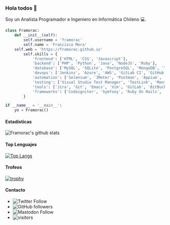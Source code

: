 ### Hola todos 👋

Soy un Analista Programador e Ingeniero en Informática Chileno 💻.

```python
class Framorac:
    def __init__(self):
        self.username = 'framorac'
        self.name = 'Francisco Mora'
	self.web = 'https://framorac.github.io'
        self.skills = {
            'frontend': ['HTML', 'CSS', 'Javascript'],
            'backend': ['PHP', 'Python', 'Java', 'NodeJS', 'Ruby'],
            'database': ['MySQL', 'SQLite', 'PostgreSQL', 'MongoDB', 'Transact-SQL', 'Oracle'],
            'devops': ['Jenkins', 'Azure', 'AWS', 'GitLab CI', 'GitHub Actions'],
            'automation': ['Selenium', 'JMeter', 'Postman', 'Appium', 'TestNG', 'Nunit', 'SOAPUI'],
            'testing': ['Visual Studio Test Manager', 'TestLink', 'Mantis'],
            'tools': ['Jira', 'Git', 'Emacs', 'Vim', 'GitLab', 'BitBucket', 'NPM', 'Composer'],
            'frameworks': ['Codeigniter', 'Symfony', 'Ruby On Rails', 'Flask', 'Django', 'Spring Boot']
        }

if __name__ = '__main__':
    yo = Framorac()
```

#### Estadísticas
![Framorac's github stats](https://github-readme-stats.vercel.app/api?username=framorac&show_icons=true&theme=radical)

#### Top Lenguajes
[![Top Langs](https://github-readme-stats.vercel.app/api/top-langs/?username=framorac&layout=compact)](https://github.com/anuraghazra/github-readme-stats)

#### Trofeos

[![trophy](https://github-profile-trophy.vercel.app/?username=framorac&theme=gruvbox)](https://github.com/ryo-ma/github-profile-trophy)

#### Contacto

* ![Twitter Follow](https://img.shields.io/twitter/follow/framorac?style=social)
* ![GitHub followers](https://img.shields.io/github/followers/framorac?style=social)
* ![Mastodon Follow](https://img.shields.io/mastodon/follow/18644?domain=https%3A%2F%2Fmastodon.la&style=social)
* ![visitors](https://visitor-badge.laobi.icu/badge?page_id=framorac.framorac)
